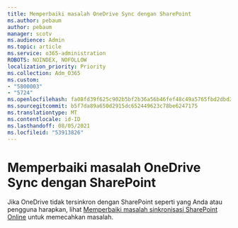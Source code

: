 ```yaml
---
title: Memperbaiki masalah OneDrive Sync dengan SharePoint
ms.author: pebaum
author: pebaum
manager: scotv
ms.audience: Admin
ms.topic: article
ms.service: o365-administration
ROBOTS: NOINDEX, NOFOLLOW
localization_priority: Priority
ms.collection: Adm_O365
ms.custom:
- "5800003"
- "5724"
ms.openlocfilehash: fa08fd39f625c902b5bf2b36a56b46fef48c49a5765fbd2dbd23dc5b820c5c9f
ms.sourcegitcommit: b5f7da89a650d2915dc652449623c78be6247175
ms.translationtype: MT
ms.contentlocale: id-ID
ms.lasthandoff: 08/05/2021
ms.locfileid: "53913826"
---
```

# <a name="fix-onedrive-sync-issues-with-sharepoint"></a>Memperbaiki masalah OneDrive Sync dengan SharePoint

Jika OneDrive tidak tersinkron dengan SharePoint seperti yang Anda atau pengguna harapkan, lihat [Memperbaiki masalah sinkronisasi SharePoint Online](https://support.office.com/article/fix-sharepoint-online-sync-problems-aaa2d172-8d45-4e94-9c04-5364d04ca2f4?ui=en-US&rs=en-US&ad=US) untuk memecahkan masalah.
